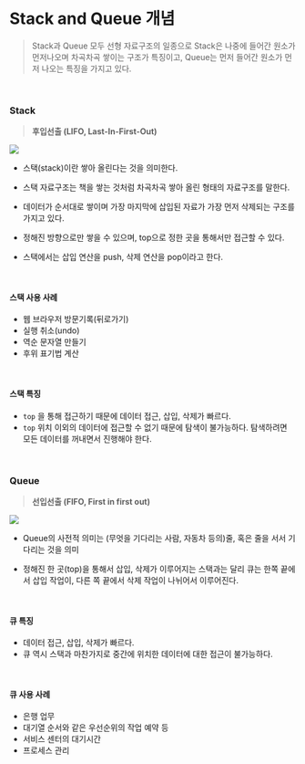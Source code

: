 # Stack and Queue 개념

> Stack과 Queue 모두 선형 자료구조의 일종으로 Stack은 나중에 들어간 원소가 먼저나오며 차곡차곡 쌓이는 구조가 특징이고, Queue는 먼저 들어간 원소가 먼저 나오는 특징을 가지고 있다.

<br>

### Stack

> **후입선출 (LIFO, Last-In-First-Out)**

![](https://velog.velcdn.com/images/seul06/post/0c072b14-503f-46ec-8a63-f79fb74ff623/image.png)

- 스택(stack)이란 쌓아 올린다는 것을 의미한다.

- 스택 자료구조는 책을 쌓는 것처럼 차곡차곡 쌓아 올린 형태의 자료구조를 말한다.

- 데이터가 순서대로 쌓이며 가장 마지막에 삽입된 자료가 가장 먼저 삭제되는 구조를 가지고 있다.

- 정해진 방향으로만 쌓을 수 있으며, top으로 정한 곳을 통해서만 접근할 수 있다.

- 스택에서는 삽입 연산을 push, 삭제 연산을 pop이라고 한다.

<br>

#### 스택 사용 사례

- 웹 브라우저 방문기록(뒤로가기)
- 실행 취소(undo)
- 역순 문자열 만들기
- 후위 표기법 계산

<br>

#### 스택 특징

- `top` 을 통해 접근하기 때문에 데이터 접근, 삽입, 삭제가 빠르다.
- `top` 위치 이외의 데이터에 접근할 수 없기 때문에 탐색이 불가능하다. 탐색하려면 모든 데이터를 꺼내면서 진행해야 한다.

<br>

### Queue

> **선입선출 (FIFO, First in first out)**

![](https://velog.velcdn.com/images/seul06/post/4decbc8e-18c2-4c1f-a017-0e8f59d47012/image.png)

- Queue의 사전적 의미는 (무엇을 기다리는 사람, 자동차 등의)줄, 혹은 줄을 서서 기다리는 것을 의미

- 정해진 한 곳(top)을 통해서 삽입, 삭제가 이루어지는 스택과는 달리 큐는 한쪽 끝에서 삽입 작업이, 다른 쪽 끝에서 삭제 작업이 나뉘어서 이루어진다.

<br>

#### 큐 특징

- 데이터 접근, 삽입, 삭제가 빠르다.
- 큐 역시 스택과 마찬가지로 중간에 위치한 데이터에 대한 접근이 불가능하다.

<br>

#### 큐 사용 사례

- 은행 업무
- 대기열 순서와 같은 우선순위의 작업 예약 등
- 서비스 센터의 대기시간
- 프로세스 관리
